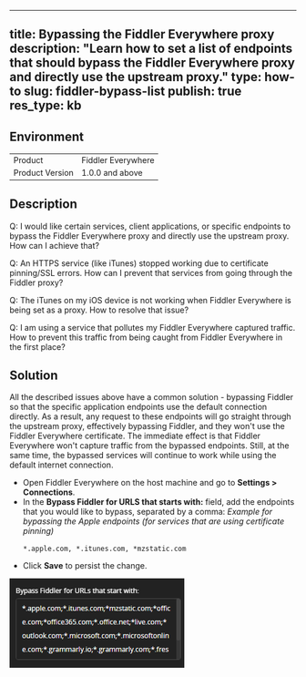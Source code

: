 

---
title: Bypassing the Fiddler Everywhere proxy
description: "Learn how to set a list of endpoints that should bypass the Fiddler Everywhere proxy and directly use the upstream proxy."
type: how-to
slug: fiddler-bypass-list
publish: true
res_type: kb
---


## Environment

|   |   |
|---|---|
| Product   | Fiddler Everywhere |
| Product Version | 1.0.0 and above  |



## Description


Q: I would like certain services, client applications, or specific endpoints to bypass the Fiddler Everywhere proxy and directly use the upstream proxy. How can I achieve that?

Q: An HTTPS service (like iTunes) stopped working due to certificate pinning/SSL errors. How can I prevent that services from going through the Fiddler proxy?

Q: The iTunes on my iOS device is not working when Fiddler Everywhere is being set as a proxy. How to resolve that issue?

Q: I am using a service that pollutes my Fiddler Everywhere captured traffic. How to prevent this traffic from being caught from Fiddler Everywhere in the first place?



## Solution


All the described issues above have a common solution - bypassing Fiddler so that the specific application endpoints use the default connection directly. As a result, any request to these endpoints will go straight through the upstream proxy, effectively bypassing Fiddler, and they won't use the Fiddler Everywhere certificate. The immediate effect is that Fiddler Everywhere won't capture traffic from the bypassed endpoints. Still, at the same time, the bypassed services will continue to work while using the default internet connection.


- Open Fiddler Everywhere on the host machine and go to **Settings > Connections**.
- In the **Bypass Fiddler for URLS that starts with:** field, add the endpoints that you would like to bypass, separated by a comma:
    _Example for bypassing the Apple endpoints (for services that are using certificate pinning)_
    ```
    *.apple.com, *.itunes.com, *mzstatic.com
    ```
- Click **Save** to persist the change.

![Example bypass list](../images//kb//bypass/bypass-endpoints.png)
